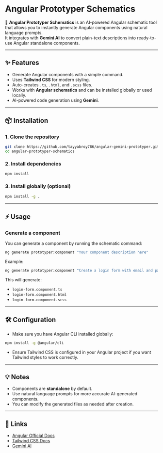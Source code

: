 # Angular Prototyper Schematics

🚀 **Angular Prototyper Schematics** is an AI-powered Angular schematic tool that allows you to instantly generate Angular components using natural language prompts.  
It integrates with **Gemini AI** to convert plain-text descriptions into ready-to-use Angular standalone components.

---

## ✨ Features
- Generate Angular components with a simple command.
- Uses **Tailwind CSS** for modern styling.
- Auto-creates `.ts`, `.html`, and `.scss` files.
- Works with **Angular schematics** and can be installed globally or used locally.
- AI-powered code generation using **Gemini**.

---

## 📦 Installation

### 1. Clone the repository
```bash
git clone https://github.com/tayyabroy786/angular-gemini-prototyper.git
cd angular-prototyper-schematics
```

### 2. Install dependencies
```bash
npm install
```

### 3. Install globally (optional)
```bash
npm install -g .
```

---

## ⚡ Usage

### Generate a component
You can generate a component by running the schematic command:

```bash
ng generate prototyper:component "Your component description here"
```

Example:

```bash
ng generate prototyper:component "Create a login form with email and password fields styled with Tailwind CSS"
```

This will generate:
- `login-form.component.ts`
- `login-form.component.html`
- `login-form.component.scss`

---

## 🛠 Configuration

- Make sure you have Angular CLI installed globally:

```bash
npm install -g @angular/cli
```

- Ensure Tailwind CSS is configured in your Angular project if you want Tailwind styles to work correctly.

---

## 💡 Notes

- Components are **standalone** by default.
- Use natural language prompts for more accurate AI-generated components.
- You can modify the generated files as needed after creation.

---

## 🔗 Links

- [Angular Official Docs](https://angular.io/docs)
- [Tailwind CSS Docs](https://tailwindcss.com/docs)
- [Gemini AI](https://www.gemini.ai)
